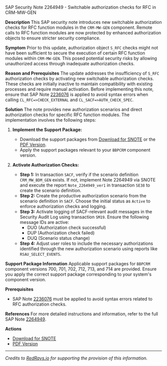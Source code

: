 SAP Security Note 2264949 - Switchable authorization checks for RFC in CRM-MW-GEN

**Description**
This SAP security note introduces new switchable authorization checks for RFC function modules in the `CRM-MW-GEN` component. Remote calls to RFC function modules are now protected by enhanced authorization objects to ensure stricter security compliance.

**Symptom**
Prior to this update, authorization object `S_RFC` checks might not have been sufficient to secure the execution of certain RFC function modules within `CRM-MW-GEN`. This posed potential security risks by allowing unauthorized access through inadequate authorization checks.

**Reason and Prerequisites**
The update addresses the insufficiency of `S_RFC` authorization checks by activating new switchable authorization checks. These checks are initially inactive to maintain compatibility with existing processes and require manual activation. Before implementing this note, ensure that SAP Note [2236076](https://me.sap.com/notes/2236076) is applied to avoid syntax errors when calling `CL_RFC=>CHECK_EXTERNAL` and `CL_SACF=>AUTH_CHECK_SPEC`.

**Solution**
The note provides new authorization scenarios and direct authorization checks for specific RFC function modules. The implementation involves the following steps:

1. **Implement the Support Package:**
   - Download the support packages from [Download for SNOTE](https://me.sap.com/notes/0040000013402092017) or the [PDF Version](https://me.sap.com/sap/support/sfm/notes/print/0002264949?language=en-US&token=4344FCFC190081B847A517CC8552D6F3).
   - Apply the support packages relevant to your `BBPCRM` component version.

2. **Activate Authorization Checks:**
   - **Step 1:** In transaction `SACF`, verify if the scenario definition `CRM_MW_BDM_GEN` exists. If not, implement Note 2264949 via SNOTE and execute the report `Note_2264949_ver1` in transaction `SE38` to create the scenario definition.
   - **Step 2:** Create the productive authorization scenario from the scenario definition in `SACF`. Choose the initial status as `Active` to enforce authorization checks and logging.
   - **Step 3:** Activate logging of SACF-relevant audit messages in the Security Audit Log using transaction `SM19`. Ensure the following message IDs are active:
     - DUO (Authorization check successful)
     - DUP (Authorization check failed)
     - DUQ (Scenario status change)
   - **Step 4:** Adjust user roles to include the necessary authorizations identified through the new authorization scenario using reports like `RSAU_SELECT_EVENTS`.

**Support Package Information**
Applicable support packages for `BBPCRM` component versions 700, 701, 702, 712, 713, and 714 are provided. Ensure you apply the correct support package corresponding to your system's component version.

**Prerequisites**
- SAP Note [2236076](https://me.sap.com/notes/2236076) must be applied to avoid syntax errors related to RFC authorization checks.

**References**
For more detailed instructions and information, refer to the full SAP Note [2264949](https://me.sap.com/notes/2264949).

**Actions**
- [Download for SNOTE](https://me.sap.com/notes/0040000013402092017)
- [PDF Version](https://me.sap.com/sap/support/sfm/notes/print/0002264949?language=en-US&token=4344FCFC190081B847A517CC8552D6F3)

---

*Credits to [RedRays.io](https://redrays.io) for supporting the provision of this information.*